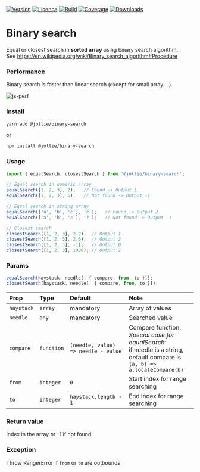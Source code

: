 [![Version](https://img.shields.io/npm/v/@jollie/binary-search)](https://www.npmjs.com/package/@jollie/binary-search)
[![Licence](https://img.shields.io/npm/l/@jollie/binary-search)](https://en.wikipedia.org/wiki/MIT_license)
[![Build](https://img.shields.io/travis/thejellyfish/binary-search)](https://travis-ci.org/github/thejellyfish/binary-search)
[![Coverage](https://img.shields.io/codecov/c/github/thejellyfish/binary-search)](https://codecov.io/gh/thejellyfish/binary-search)
[![Downloads](https://img.shields.io/npm/dt/@jollie/binary-search)](https://www.npmjs.com/package/@jollie/binary-search)


# Binary search

Equal or closest search in **sorted array** using binary search algorithm.    
See https://en.wikipedia.org/wiki/Binary_search_algorithm#Procedure

### Performance

Binary search is faster than linear search (except for small array ...).

![js-perf](https://github.com/thejellyfish/binary-search/raw/master/js-perf.jpg)

### Install

```bash
yarn add @jollie/binary-search
```

or

```bash
npm install @jollie/binary-search
```

### Usage

```javascript
import { equalSearch, closestSearch } from '@jollie/binary-search';

// Equal search in numeric array
equalSearch([1, 2, 3], 2);   // Found -> Output 1
equalSearch([1, 2, 3], 5);   // Not found -> Output -1

// Equal search in string array
equalSearch(['a', 'b', 'c'], 'c');   // Found -> Output 2
equalSearch(['a', 'b', 'c'], '?');   // Not found -> Output -1

// Closest search
closestSearch([1, 2, 3], 2.2);  // Output 1
closestSearch([1, 2, 3], 2.6);  // Output 2
closestSearch([1, 2, 3], -1);   // Output 0
closestSearch([1, 2, 3], 1000); // Output 2
```

### Params

```javascript
equalSearch(haystack, needle[, { compare, from, to }]);
closestSearch(haystack, needle[, { compare, from, to }]);
```


| Prop      | Type       | Default                             | Note |
|:-----------|:------------|:-------------------------------------|:------|
| `haystack` | `array`  | mandatory                                 | Array of values 
| `needle` | `any`  | mandatory                                 | Searched value
| `compare` | `function` | `(needle, value) => needle - value` | Compare function. <br /><em>Special case for equalSearch:</em><br />if needle is a string, default compare is<br />`(a, b) => a.localeCompare(b)`
| `from`    | `integer`  | `0`                                 | Start index for range searching
| `to`      | `integer`  | `haystack.length - 1`               | End index for range searching


### Return value

Index in the array or -1 if not found

### Exception

Throw RangerError if `from` or `to` are outbounds
